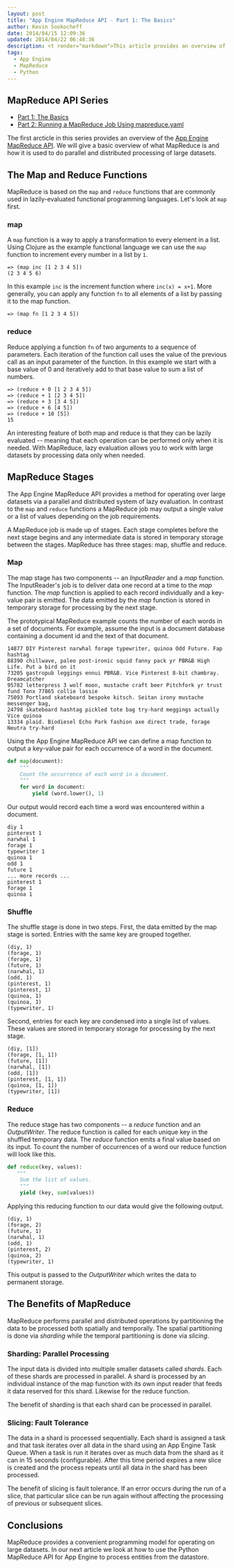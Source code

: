 ```yaml
---
layout: post
title: "App Engine MapReduce API - Part 1: The Basics"
author: Kevin Sookocheff
date: 2014/04/15 12:09:36
updated: 2014/04/22 06:48:36
description: <t render="markdown">This article provides an overview of the [App Engine MapReduce API](https://developers.google.com/appengine/docs/python/dataprocessing/). We will give a basic overview of what MapReduce is and how it is used to do parallel and distributed processing of large datasets.</t>
tags: 
  - App Engine
  - MapReduce
  - Python
---
```


## MapReduce API Series

* [Part 1: The Basics](http://sookocheff.com/posts/2014-04-15-app-engine-mapreduce-api-part-1-the-basics/)
* [Part 2: Running a MapReduce Job Using mapreduce.yaml](http://sookocheff.com/posts/2014-04-22-app-engine-mapreduce-api-part-2-running-a-mapreduce-job-using-mapreduceyaml.html.md)

The first arcticle in this series provides an overview of the [App Engine MapReduce
API](https://developers.google.com/appengine/docs/python/dataprocessing/). We
will give a basic overview of what MapReduce is and how it is used to do
parallel and distributed processing of large datasets.

## The Map and Reduce Functions

MapReduce is based on the `map` and `reduce` functions that are commonly used in
lazily-evaluated functional programming languages. Let's look at `map` first.

### map

A `map` function is a way to apply a transformation to every element in a list.
Using Clojure as the example functional language we can use the `map` function
to increment every number in a list by `1`.

```
=> (map inc [1 2 3 4 5])
(2 3 4 5 6)
```

In this example `inc` is the increment function where `inc(x) = x+1`. More
generally, you can apply any function `fn` to all elements of a list by passing
it to the map function.

```
=> (map fn [1 2 3 4 5])
```

### reduce

Reduce applying a function `fn` of two arguments to a sequence of parameters.
Each iteration of the function call uses the value of the previous call as an
input parameter of the function. In this example we start with a base value of 0
and iteratively add to that base value to sum a list of numbers.

```
=> (reduce + 0 [1 2 3 4 5])
=> (reduce + 1 [2 3 4 5])
=> (reduce + 3 [3 4 5])
=> (reduce + 6 [4 5])
=> (reduce + 10 [5])
15
```

An interesting feature of both map and reduce is that they can be lazily
evaluated -- meaning that each operation can be performed only when it is
needed. With MapReduce, lazy evaluation allows you to work with large datasets
by processing data only when needed. 

## MapReduce Stages

The App Engine MapReduce API provides a method for operating over large datasets
via a parallel and distributed system of lazy evaluation. In contrast to the
`map` and `reduce` functions a MapReduce job may output a single value or a list
of values depending on the job requirements. 

A MapReduce job is made up of stages. Each stage completes before the next stage
begins and any intermediate data is stored in temporary storage between the
stages. MapReduce has three stages: map, shuffle and reduce.

### Map

The map stage has two components -- an *InputReader* and a *map* function. The
InputReader's job is to deliver data one record at a time to the *map* function.
The *map* function is applied to each record individually and a key-value pair
is emitted. The data emitted by the *map* function is stored in temporary
storage for processing by the next stage.

The prototypical MapReduce example counts the number of each words in a set of
documents. For example, assume the input is a document database containing a
document id and the text of that document.

```
14877 DIY Pinterest narwhal forage typewriter, quinoa Odd Future. Fap hashtag 
88390 chillwave, paleo post-ironic squid fanny pack yr PBR&B High Life. Put a bird on it
73205 gastropub leggings ennui PBR&B. Vice Pinterest 8-bit chambray. Dreamcatcher
95782 letterpress 3 wolf moon, mustache craft beer Pitchfork yr trust fund Tonx 77865 collie lassie
75093 Portland skateboard bespoke kitsch. Seitan irony mustache messenger bag,
24798 skateboard hashtag pickled tote bag try-hard meggings actually Vice quinoa
13334 plaid. Biodiesel Echo Park fashion axe direct trade, forage Neutra try-hard
```

Using the App Engine MapReduce API we can define a map function to output a
key-value pair for each occurrence of a word in the document.

```python
def map(document):
    """
	Count the occurrence of each word in a document.
    """
    for word in document:
    	yield (word.lower(), 1)
```

Our output would record each time a word was encountered within a document.

```
diy 1
pinterest 1
narwhal 1
forage 1
typewriter 1
quinoa 1
odd 1
future 1
... more records ...
pinterest 1
forage 1
quinoa 1
```

### Shuffle

The shuffle stage is done in two steps. First, the data emitted by the map stage
is sorted. Entries with the same key are grouped together. 

```
(diy, 1)
(forage, 1)
(forage, 1)
(future, 1)
(narwhal, 1)
(odd, 1)
(pinterest, 1)
(pinterest, 1)
(quinoa, 1)
(quinoa, 1)
(typewriter, 1)
```

Second, entries for each key are condensed into a single list of values. These
values are stored in temporary storage for processing by the next stage.

```
(diy, [1])
(forage, [1, 1])
(future, [1])
(narwhal, [1])
(odd, [1])
(pinterest, [1, 1])
(quinoa, [1, 1])
(typewriter, [1])
```

### Reduce

The reduce stage has two components -- a *reduce* function and an
*OutputWriter*. The reduce function is called for each unique key in the
shuffled temporary data. The *reduce* function emits a final value based on its
input. To count the number of occurrences of a word our reduce function will
look like this.

```python
def reduce(key, values):
   """
	Sum the list of values.
    """
    yield (key, sum(values))
```

Applying this reducing function to our data would give the following output.

```
(diy, 1)
(forage, 2)
(future, 1)
(narwhal, 1)
(odd, 1)
(pinterest, 2)
(quinoa, 2)
(typewriter, 1)
```

This output is passed to the *OutputWriter* which writes the data to permanent storage.

## The Benefits of MapReduce

MapReduce performs parallel and distributed operations by partitioning the data
to be processed both spatially and temporally. The spatial partitioning is done
via *sharding* while the temporal partitioning is done via *slicing*.

### Sharding: Parallel Processing

The input data is divided into multiple smaller datasets called *shards*. Each
of these shards are processed in parallel. A shard is processed by an individual
instance of the map function with its own input reader that feeds it data
reserved for this shard. Likewise for the reduce function.

The benefit of sharding is that each shard can be processed in parallel.

### Slicing: Fault Tolerance

The data in a shard is processed sequentially. Each shard is assigned a task and
that task iterates over all data in the shard using an App Engine Task Queue.
When a task is run it iterates over as much data from the shard as it can in 15
seconds (configurable). After this time period expires a new slice is created
and the process repeats until all data in the shard has been processed.

The benefit of slicing is fault tolerance. If an error occurs during the run of
a slice, that particular slice can be run again without affecting the processing
of previous or subsequent slices.

## Conclusions

MapReduce provides a convenient programming model for operating on large
datasets. In our next article we look at how to use the Python MapReduce API for
App Engine to process entities from the datastore.

